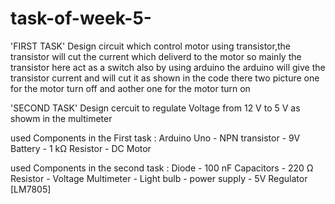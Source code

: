 # task-of-week-5-
'FIRST TASK' 
Design circuit which control motor using transistor,the transistor will cut the current which deliverd to the motor so mainly the transistor here act as a switch 
also by using arduino the arduino will give the transistor current and will cut it as shown in the code 
there two picture one for the motor turn off and aother one for the motor turn on 

'SECOND TASK' 
Design cercuit to regulate Voltage from 12 V to 5 V as showm in the multimeter 

used Components in the First task : Arduino Uno - NPN transistor - 9V Battery - 1 kΩ Resistor - DC Motor


used Components in the second task : Diode - 100 nF Capacitors - 220 Ω Resistor - Voltage Multimeter - Light bulb - power supply - 5V Regulator [LM7805]






